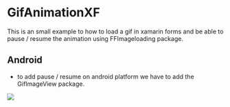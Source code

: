 # GifAnimationXF

This is an small example to how to load a gif in xamarin forms and be able to pause / resume the animation
using FFImageloading package.

## Android
* to add pause / resume on android platform we have to add the GifImageView package.


![](image.gif)
